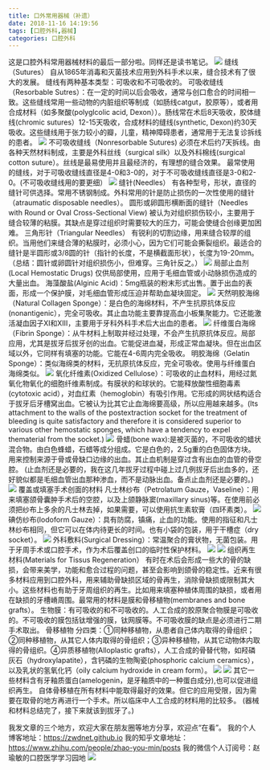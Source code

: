 ```yaml
---
title: 口外常用器械（补遗）
date: 2018-11-16 14:19:56
tags: [口腔外科,器械]
categories: 口腔外科
---
```

这是口腔外科常用器械材料的最后一部分啦。同样还是读书笔记。
![](https://zymblog-1258069789.cos.ap-chengdu.myqcloud.com/blog0010-kwcyqxby/01.jpg)
缝线（Sutures）
自从1865年消毒和灭菌技术应用到外科手术以来，缝合技术有了很大的发展。
缝线有两种基本类型：可吸收和不可吸收的。
可吸收缝线（Resorbable Sutres）：在一定的时间以后会吸收，通常与创口愈合的时间相一致。这些缝线常用一些动物的内脏组织等制成（如肠线catgut，胶原等），或者用合成材料（如多聚酸(polyglcolic acid, Dexon））。肠线常在术后8天吸收，胶体缝线(chromic sutures）12-15天吸收，合成材料的缝线(synthetic, Dexon)约30天吸收。这些缝线用于张力较小的瓣，儿童，精神障碍患者，通常用于无法复诊拆线的患者。
![](https://zymblog-1258069789.cos.ap-chengdu.myqcloud.com/blog0010-kwcyqxby/02.jpg)
不可吸收缝线（Nonresorbable Sutures)
必须在术后约7天拆线。由各种天然材料制成，主要是外科丝线（surgical silk）以及外科棉线(surgical cotton suture）。丝线是最易使用并且最经济的，有理想的缝合效果。
最常使用的缝线，对于可吸收缝线直径是4-0和3-0的，对于不可吸收缝线直径是3-0和2-0。(不可吸收缝线用的要更细）
![](https://zymblog-1258069789.cos.ap-chengdu.myqcloud.com/blog0010-kwcyqxby/03.jpg)
缝针(Needles）
有各种型号，形状，直径的缝针可供选择。常用不锈钢制成。外科常用的针是防止损伤的一次性使用的缝针（atraumatic disposable needles）。
圆形或卵圆形横断面的缝针（Needles with Round or Oval Cross-Sectional View)
被认为对组织损伤较小，主要用于缝合较薄的粘膜。其缺点是穿过组织时需要较大的压力，可能会使缝合创缘更加困难。
三角形针（Triangular Needles）
有锐利的切割边缘，用来缝合较厚的组织。当用他们来缝合薄的粘膜时，必须小心，因为它们可能会撕裂组织。最适合的缝针是半圆形或3/8圆的针（指针的长度，不是横截面形状），长度为19-20mm。
（总结：圆针或卵圆针对组织损伤小，但难穿。三角针反之。）
![](https://zymblog-1258069789.cos.ap-chengdu.myqcloud.com/blog0010-kwcyqxby/04.jpg)
局部止血剂(Local Hemostatic Drugs)
仅供局部使用，应用于毛细血管或小动脉损伤造成的大量出血。
海藻酸盐(Alginic Acid)：5mg瓶装的粉末形式出售。置于出血的表面，形成一个保护膜，对毛细血管形成压迫并帮助血凝块固定。
![](https://zymblog-1258069789.cos.ap-chengdu.myqcloud.com/blog0010-kwcyqxby/05.jpg)
天然明胶海绵（Natural Collagen Sponge）：是白色的海绵材料，不产生抗原抗体反应(nonantigenic），完全可吸收。其止血功能主要靠提高血小板集聚能力。它还能激活凝血因子ⅩⅠ和ⅩⅢ，主要用于牙科外科手术后大出血的患者。
![](https://zymblog-1258069789.cos.ap-chengdu.myqcloud.com/blog0010-kwcyqxby/06.jpg)
纤维蛋白海绵（Fibrin Sponge）：从牛材料上制取并经过处理，不会产生抗原抗体反应。局部应用，尤其是拔牙后拔牙创的出血。它能促进血凝，形成正常血凝块。但在出血区域以外，它同样有填塞的功能。它能在4-6周内完全吸收。
明胶海绵（Gelatin Sponge）：类似海绵类的材料，无抗原抗体反应，完全可吸收。使用与纤维蛋白海绵类似。
![](https://zymblog-1258069789.cos.ap-chengdu.myqcloud.com/blog0010-kwcyqxby/07.jpg)
氧化纤维素(Oxidized Cellulose）：可吸收的止血材料，用经过氮氧化物氧化的细胞纤维素制成。有膜状的和球状的。它能释放酸性细胞毒素(cytotoxic acid），对血红素（hemoglobin）有吸引作用。它形成的网状结构适合于拔牙后牙槽窝出血。它被认为比其它止血海绵要高级，所以应用越来越多。(Its attachment to the walls of the postextraction socket for the treatment of bleeding is quite satisfactory and therefore it is considered superior to various other hemostatic sponges, which have a tendency to expel thematerial from the socket.)
![](https://zymblog-1258069789.cos.ap-chengdu.myqcloud.com/blog0010-kwcyqxby/08.jpg)
骨蜡(bone wax):是被灭菌的，不可吸收的蜡状混合物。由白色蜂蜡，石蜡等成分组成。它是白色的，2.5g重的白色固体方块。用来控制来源于骨或骨缺口边缘的出血。其止血机制是穿过含有出血的血管的骨空腔。
(止血剂还是必要的，我在这几年拔牙过程中碰上过几例拔牙后出血多的，还好貌似都是毛细血管出血那种渗血，而不是动脉出血。备点止血剂还是必要的。)
![](https://zymblog-1258069789.cos.ap-chengdu.myqcloud.com/blog0010-kwcyqxby/09.jpg)
覆盖或填塞手术创面的材料
凡士林纱布（Petrolatum Gauze，Vaseline）：用来填塞颌骨囊肿手术后的空腔，以及上颌静脉窦(maxillary sinus)等。在使用前必须把纱布上多余的凡士林去掉，如果需要，可以使用抗生素软膏（四环素类）。
![](https://zymblog-1258069789.cos.ap-chengdu.myqcloud.com/blog0010-kwcyqxby/10.jpg)
碘仿纱布(Iodoform Gauze）：具有防腐，镇痛，止血的功能。使用的指征和凡士林纱布相同，但它可以在体内待更长的时间。也有小袋的包装，用于干槽症（dry socket）。
![](https://zymblog-1258069789.cos.ap-chengdu.myqcloud.com/blog0010-kwcyqxby/11.jpg)
外科敷料(Surgical Dressing）：常温聚合的膏状物，无菌包装。用于牙周手术或口腔手术，作为术后覆盖创口的临时性保护材料。
![](https://zymblog-1258069789.cos.ap-chengdu.myqcloud.com/blog0010-kwcyqxby/12.jpg)
![](https://zymblog-1258069789.cos.ap-chengdu.myqcloud.com/blog0010-kwcyqxby/13.jpg)
组织再生材料(Materials for Tissus Regeneration）
有时在术后会形成一些大的骨的缺损，会带来美学，功能和愈合过程的问题，甚至会影响到颌骨的稳定性。近来有很多材料应用到口腔外科，用来辅助骨缺损区域的骨再生，消除骨缺损或限制其大小。这些材料也有助于牙周组织的再生。比如用来填塞种植体周围的缺损，或者用在缺损的牙槽嵴周围。最常用的材料是膜和骨移植物(membranes and bone grafts）。
生物膜：有可吸收的和不可吸收的。人工合成的胶原聚合物膜是可吸收的。不可吸收的膜包括钛增强的膜，钛网膜等。不可吸收膜的缺点是必须进行二期手术取出。
骨移植物
分四类：①同种移植物，从患者自己体内取得的骨组织；②同种移植物，从其它人体内取得的骨组织；③异种移植物，从其它动物体内取得的骨组织。④异质移植物(Alloplastic grafts），人工合成的骨替代物，如羟磷灰石（hydroxylapatite），含钙磷的生物陶瓷(phosphoric calcium ceramics），以及乳状的氢氧化钙（oily calcium hydroxide in cream form）。
![](https://zymblog-1258069789.cos.ap-chengdu.myqcloud.com/blog0010-kwcyqxby/14.jpg)
![](https://zymblog-1258069789.cos.ap-chengdu.myqcloud.com/blog0010-kwcyqxby/15.jpg)
其它一些材料含有牙釉质蛋白(amelogenin，是牙釉质中的一种蛋白成分),也可以促进组织再生。
自体骨移植在所有材料中能取得最好的效果。但它的应用受限，因为需要在取骨的地方再进行一个手术。所以临床中人工合成的材料用的比较多。
(器械和材料总结完了，接下来就该到拔牙了。)

我发文章的三个地方，欢迎大家在朋友圈等地方分享，欢迎点“在看”。
我的个人博客地址：https://zwdnet.github.io
我的知乎文章地址： https://www.zhihu.com/people/zhao-you-min/posts
我的微信个人订阅号：赵瑜敏的口腔医学学习园地
![](https://zymblog-1258069789.cos.ap-chengdu.myqcloud.com/other/wx.jpg)

